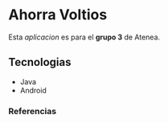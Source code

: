 # Ahorra Voltios
Esta *aplicacion* es para el **grupo 3** de Atenea.
## Tecnologias
 * Java
 * Android
### Referencias
 


